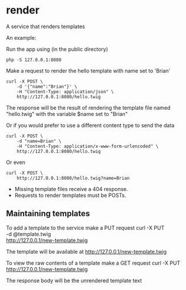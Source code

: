 # render
A service that renders templates

An example:

Run the app using (in the public directory)
    
    php -S 127.0.0.1:8080 

Make a request to render the hello template with name set to 'Brian'

    curl -X POST \
        -d '{"name":"Brian"}' \
        -H "Content-Type: application/json" \
        http://127.0.0.1:8080/hello.twig
    
The response will be the result of rendering the template file named "hello.twig" with the variable $name set to "Brian"

Or if you would prefer to use a different content type to send the data

    curl -X POST \
        -d "name=Brian" \
        -H "Content-Type: application/x-www-form-urlencoded" \
        http://127.0.0.1:8080/hello.twig
    
Or even
    
    curl -X POST \
        http://127.0.0.1:8080/hello.twig?name=Brian


* Missing template files receive a 404 response. 
* Requests to render templates must be POSTs.

## Maintaining templates

To add a template to the service make a PUT request
    curl -X PUT \
        -d @template.twig \
        http://127.0.0.1/new-template.twig
        
The template will be available at http://127.0.0.1/new-template.twig

To view the raw contents of a template make a GET request
    curl -X PUT \
        http://127.0.0.1/new-template.twig
        
The response body will be the unrendered template text
